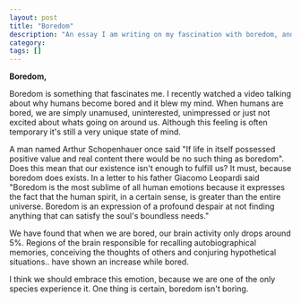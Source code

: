 ```yaml
---
layout: post
title: "Boredom"
description: "An essay I am writing on my fascination with boredom, and why we should embrace it."
category: 
tags: []
---
```

**Boredom,**
<p>Boredom is something that fascinates me. I recently watched a video talking about why humans become bored and it blew my mind. When humans are bored, we are simply unamused, uninterested, unimpressed or just not excited about whats going on around us. Although this feeling is often temporary it's still a very unique state of mind.</p>

<p>A man named Arthur Schopenhauer once said "If life in itself possessed positive value and real content there would be no such thing as boredom". Does this mean that our existence isn't enough to fulfill us? It must, because boredom does exists. In a letter to his father Giacomo Leopardi said "Boredom is the most sublime of all human emotions because it expresses the fact that the human spirit, in a certain sense, is greater than the entire universe. Boredom is an expression of a profound despair at not finding anything that can satisfy the soul's boundless needs."</p>

<p>We have found that when we are bored, our brain activity only drops around 5%. Regions of the brain responsible for recalling autobiographical memories, conceiving the thoughts of others and conjuring hypothetical situations.. have shown an increase while bored.</p>

<p>I think we should embrace this emotion, because we are one of the only species experience it. One thing is certain, boredom isn't boring.</p>